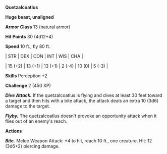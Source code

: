 **Quetzalcoatlus**

**Huge beast, unaligned**

**Armor Class** 13 (natural armor)

**Hit Points** 30 (4d12+4)

**Speed** 10 ft., fly 80 ft.

|   STR   |   DEX   |   CON   |   INT   |   WIS   |   CHA   |
  
| 15 (+2) | 13 (+1) | 13 (+1) | 2 (-4) | 10 (0) | 5 (-3) |

**Skills** Perception +2

**Challenge** 2 (450 XP)

***Dive Attack.*** If the quetzalcoatlus is flying and dives at least 30 feet toward a target and then hits with a bite attack, the attack deals an extra 10 (3d6) damage to the target.

***Flyby.*** The quetzalcoatlus doesn't provoke an opportunity attack when it flies out of an enemy's reach.

**Actions**

***Bite.*** Melee Weapon Attack: +4 to hit, reach 10 ft., one creature. Hit: 12 (3d6+2) piercing damage.

